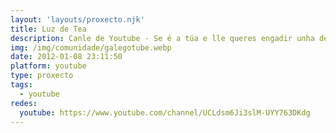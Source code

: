 ```yaml
---
layout: 'layouts/proxecto.njk'
title: Luz de Tea
description: Canle de Youtube - Se é a túa e lle queres engadir unha descripción e etiquetas, ponte en contacto con nós.
img: /img/comunidade/galegotube.webp
date: 2012-01-08 23:11:50
platform: youtube
type: proxecto
tags:
  - youtube
redes:
  youtube: https://www.youtube.com/channel/UCLdsm6Ji3slM-UYY763DKdg
---
```


